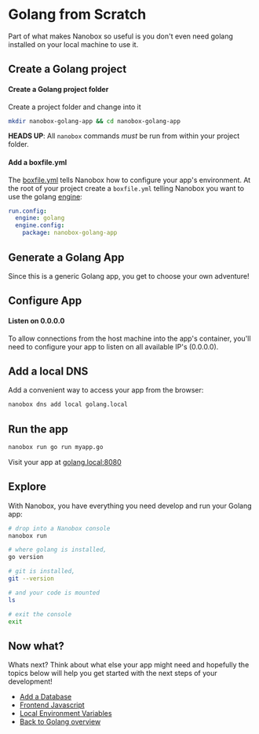# Golang from Scratch
Part of what makes Nanobox so useful is you don't even need golang installed on your local machine to use it.

## Create a Golang project

#### Create a Golang project folder
Create a project folder and change into it

```bash
mkdir nanobox-golang-app && cd nanobox-golang-app
```

**HEADS UP**: All `nanobox` commands *must* be run from within your project folder.

#### Add a boxfile.yml
The <a href="https://docs.nanobox.io/boxfile/" target="\_blank">boxfile.yml</a> tells Nanobox how to configure your app's environment. At the root of your project create a `boxfile.yml` telling Nanobox you want to use the golang <a href="https://docs.nanobox.io/engines/" target="\_blank">engine</a>:

```yaml
run.config:
  engine: golang
  engine.config:
    package: nanobox-golang-app
```

## Generate a Golang App
Since this is a generic Golang app, you get to choose your own adventure!

## Configure App

#### Listen on 0.0.0.0
To allow connections from the host machine into the app's container, you'll need to configure your app to listen on all available IP's (0.0.0.0).

## Add a local DNS
Add a convenient way to access your app from the browser:

```bash
nanobox dns add local golang.local
```

## Run the app

```bash
nanobox run go run myapp.go
```

Visit your app at <a href="http://golang.local:8080" target="\_blank">golang.local:8080</a>

## Explore
With Nanobox, you have everything you need develop and run your Golang app:

```bash
# drop into a Nanobox console
nanobox run

# where golang is installed,
go version

# git is installed,
git --version

# and your code is mounted
ls

# exit the console
exit
```

## Now what?
Whats next? Think about what else your app might need and hopefully the topics below will help you get started with the next steps of your development!

* [Add a Database](/golang/generic/add-a-database)
* [Frontend Javascript](/golang/generic/frontend-javascript)
* [Local Environment Variables](/golang/generic/local-evars)
* [Back to Golang overview](/golang/generic)
